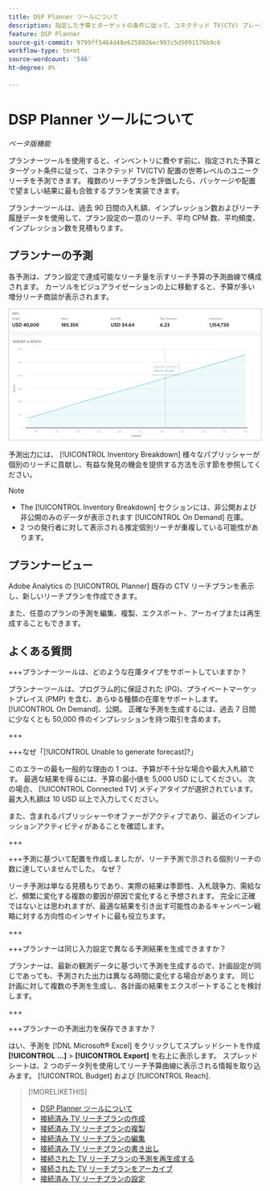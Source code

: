 ```yaml
---
title: DSP Planner ツールについて
description: 指定した予算とターゲットの条件に従って、コネクテッド TV(CTV) プレースメントの一意のリーチを予測するプランナーツールについて説明します。
feature: DSP Planner
source-git-commit: 9799ff5464d48e6258026ec997c5d5091576b9c6
workflow-type: tm+mt
source-wordcount: '546'
ht-degree: 0%

---
```



# DSP Planner ツールについて

<!-- rename all titles/descriptions from "CTV reach planner" to "campaign reach planner" -->

*ベータ版機能*

プランナーツールを使用すると、インベントリに費やす前に、指定された予算とターゲット条件に従って、コネクテッド TV(CTV) 配置の世帯レベルのユニークリーチを予測できます。 複数のリーチプランを評価したら、パッケージや配置で望ましい結果に最も合致するプランを実装できます。

プランナーツールは、過去 90 日間の入札額、インプレッション数およびリーチ履歴データを使用して、プラン設定の一意のリーチ、平均 CPM 数、平均頻度、インプレッション数を見積もります。

## プランナーの予測

各予測は、プラン設定で達成可能なリーチ量を示すリーチ予算の予測曲線で構成されます。 カーソルをビジュアライゼーションの上に移動すると、予算が多い増分リーチ商談が表示されます。

![プランナーの予測](/help/dsp/assets/planner-forecast.png "プランナーの予測")

予測出力には、 [!UICONTROL Inventory Breakdown] 様々なパブリッシャーが個別のリーチに貢献し、有益な発見の機会を提供する方法を示す節を参照してください。

>[!NOTE]
>
>* The [!UICONTROL Inventory Breakdown] セクションには、非公開および非公開のみのデータが表示されます [!UICONTROL On Demand] 在庫。
>* 2 つの発行者に対して表示される推定個別リーチが重複している可能性があります。

## プランナービュー

Adobe Analytics の [!UICONTROL Planner] 既存の CTV リーチプランを表示し、新しいリーチプランを作成できます。

また、任意のプランの予測を編集、複製、エクスポート、アーカイブまたは再生成することもできます。

## よくある質問

+++プランナーツールは、どのような在庫タイプをサポートしていますか？

プランナーツールは、プログラム的に保証された (PG)、プライベートマーケットプレイス (PMP) を含む、あらゆる種類の在庫をサポートします。 [!UICONTROL On Demand]、公開。 正確な予測を生成するには、過去 7 日間に少なくとも 50,000 件のインプレッションを持つ取引を含めます。

+++

+++なぜ「[!UICONTROL Unable to generate forecast]?」

このエラーの最も一般的な理由の 1 つは、予算が不十分な場合や最大入札額です。 最適な結果を得るには、予算の最小値を 5,000 USD にしてください。 次の場合、 [!UICONTROL Connected TV] メディアタイプが選択されています。最大入札額は 10 USD 以上で入力してください。

また、含まれるパブリッシャーやオファーがアクティブであり、最近のインプレッションアクティビティがあることを確認します。

+++

+++予測に基づいて配置を作成しましたが、リーチ予測で示される個別リーチの数に達していませんでした。 なぜ？

リーチ予測は単なる見積もりであり、実際の結果は季節性、入札競争力、需給など、頻繁に変化する複数の要因が原因で変化すると予想されます。 完全に正確ではないとは思われますが、最適な結果を引き出す可能性のあるキャンペーン戦略に対する方向性のインサイトに最も役立ちます。

+++

+++プランナーは同じ入力設定で異なる予測結果を生成できますか？

プランナーは、最新の観測データに基づいて予測を生成するので、計画設定が同じであっても、予測された出力は異なる時間に変化する場合があります。 同じ計画に対して複数の予測を生成し、各計画の結果をエクスポートすることを検討します。

+++

+++プランナーの予測出力を保存できますか？

はい、予測を [!DNL Microsoft® Excel] をクリックしてスプレッドシートを作成 **[!UICONTROL ...]** > **[!UICONTROL Export]** を右上に表示します。 スプレッドシートは、2 つのデータ列を使用してリーチ予算曲線に表示される情報を取り込みます。 [!UICONTROL Budget] および [!UICONTROL Reach].

>[!MORELIKETHIS]
>
>* [DSP Planner ツールについて](planner-about.md)
>* [接続済み TV リーチプランの作成](planner-create.md)
>* [接続済み TV リーチプランの複製](planner-duplicate.md)
>* [接続済み TV リーチプランの編集](planner-edit.md)
>* [接続済み TV リーチプランの書き出し](planner-export.md)
>* [接続された TV リーチプランの予測を再生成する](planner-forecast.md)
>* [接続された TV リーチプランをアーカイブ](planner-archive.md)
>* [接続済み TV リーチプランの設定](planner-settings.md)
